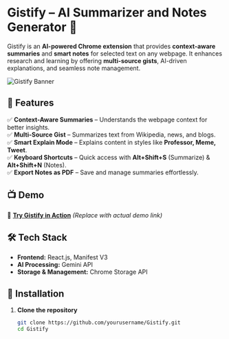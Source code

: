 # Gistify – AI Summarizer and Notes Generator 🚀  

Gistify is an **AI-powered Chrome extension** that provides **context-aware summaries** and **smart notes** for selected text on any webpage. It enhances research and learning by offering **multi-source gists**, AI-driven explanations, and seamless note management.  

![Gistify Banner](https://via.placeholder.com/1000x300?text=Gistify+AI+Summarizer)  

## 🎯 Features  
✅ **Context-Aware Summaries** – Understands the webpage context for better insights.  
✅ **Multi-Source Gist** – Summarizes text from Wikipedia, news, and blogs.  
✅ **Smart Explain Mode** – Explains content in styles like **Professor, Meme, Tweet**.  
✅ **Keyboard Shortcuts** – Quick access with **Alt+Shift+S** (Summarize) & **Alt+Shift+N** (Notes).  
✅ **Export Notes as PDF** – Save and manage summaries effortlessly.  

## 📺 Demo  
🔗 **[Try Gistify in Action](#)** *(Replace with actual demo link)*  

## 🛠 Tech Stack  
- **Frontend:** React.js, Manifest V3  
- **AI Processing:** Gemini API  
- **Storage & Management:** Chrome Storage API  

## 🚀 Installation  
1. **Clone the repository**  
   ```bash
   git clone https://github.com/yourusername/Gistify.git
   cd Gistify
